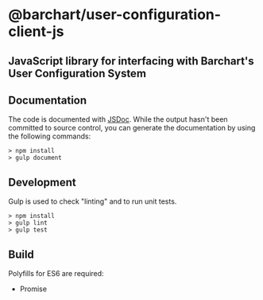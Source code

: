 # @barchart/user-configuration-client-js
## JavaScript library for interfacing with Barchart's User Configuration System

## Documentation

The code is documented with [JSDoc](http://usejsdoc.org/). While the output hasn't been committed to source control, you can generate the documentation by using the following commands:

    > npm install
    > gulp document

## Development

Gulp is used to check "linting" and to run unit tests.

    > npm install
    > gulp lint
    > gulp test

## Build

Polyfills for ES6 are required:

* Promise